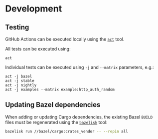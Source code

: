 # Development

## Testing

GitHub Actions can be executed locally using the [`act`] tool.

All tests can be executed using:

    act

Individual tests can be executed using `-j` and `--matrix` parameters, e.g.:

    act -j bazel
    act -j stable
    act -j nightly
    act -j examples --matrix example:http_auth_random

## Updating Bazel dependencies

When adding or updating Cargo dependencies, the existing Bazel `BUILD` files
must be regenerated using the [`bazelisk`] tool:

```sh
bazelisk run //bazel/cargo:crates_vendor -- --repin all
```


[`act`]: https://github.com/nektos/act
[`bazelisk`]: https://github.com/bazelbuild/bazelisk
